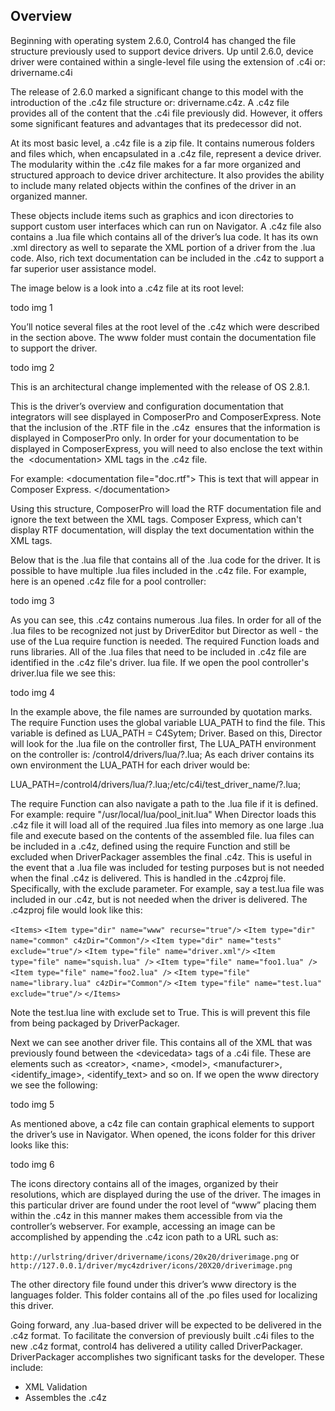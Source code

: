 ## Overview

Beginning with operating system 2.6.0, Control4 has changed the file structure previously used to support device drivers. Up until 2.6.0, device driver were contained within a single-level file using the extension of .c4i or: drivername.c4i

The release of 2.6.0 marked a significant change to this model with the introduction of the .c4z file structure or: drivername.c4z. A .c4z file provides all of the content that the .c4i file previously did. However, it offers some significant features and advantages that its predecessor did not.

At its most basic level, a .c4z file is a zip file. It contains numerous folders and files which, when encapsulated in a .c4z file, represent a device driver. The modularity within the .c4z file makes for a far more organized and structured approach to device driver architecture. It also provides the ability to include many related objects within the confines of the driver in an organized manner.

These objects include items such as graphics and icon directories to support custom user interfaces which can run on Navigator. A .c4z file also contains a .lua file which contains all of the driver’s lua code. It has its own .xml directory as well to separate the XML portion of a driver from the .lua code. Also, rich text documentation can be included in the .c4z to support a far superior user assistance model.

The image below is a look into a .c4z file at its root level:


todo img 1


You’ll notice several files at the root level of the .c4z which were described in the section above. The www folder must contain the documentation file to support the driver. 

todo img 2

This is an architectural change implemented with the release of OS 2.8.1. 

This is the driver’s overview and configuration documentation that integrators will see displayed in ComposerPro and ComposerExpress. Note that the inclusion of the .RTF file in the .c4z  ensures that the information is displayed in ComposerPro only. In order for your documentation to be displayed in ComposerExpress, you will need to also enclose the text within the  \<documentation\> XML tags in the .c4z file. 

For example:
\<documentation file="doc.rtf"\> This is text that will appear in Composer Express. \</documentation\> 

Using this structure, ComposerPro will load the RTF documentation file and ignore the text between the XML tags. Composer Express, which can't display RTF documentation, will display the text documentation within the XML tags.

Below that is the .lua file that contains all of the .lua code for the driver. It is possible to have multiple .lua files included in the .c4z file. For example, here is an opened .c4z file for a pool controller: 

todo img 3

As you can see, this .c4z contains numerous .lua files. In order for all of the .lua files to be recognized not just by DriverEditor but Director as well - the use of the Lua require function is needed. The required Function loads and runs libraries. All of the .lua files that need to be included in .c4z file are identified in the .c4z file's driver. lua file. If we open the pool controller's driver.lua file we see this: 

todo img 4

In the example above, the file names are surrounded by quotation marks. The require Function uses the global variable LUA\_PATH to find the file. This variable is defined as LUA\_PATH = C4Sytem; Driver. Based on this, Director will look for the .lua file on the controller first, The LUA\_PATH environment on the controller is:
/control4/drivers/lua/?.lua; 
As each driver contains its own environment the LUA\_PATH for each driver would be: 

LUA\_PATH=/control4/drivers/lua/?.lua;/etc/c4i/test\_driver\_name/?.lua;

The require Function can also navigate a path to the .lua file if it is defined. For example:
require "/usr/local/lua/pool\_init.lua"
When Director loads this .c4z file it will load all of the required .lua files into memory as one large .lua file and execute based on the contents of the assembled file. 
lua files can be included in a .c4z, defined using the require Function and still be excluded when DriverPackager assembles the final .c4z. This is useful in the event that a .lua file was included for testing purposes but is not needed when the final .c4z is delivered. This is handled in the .c4zproj file. Specifically, with the exclude parameter. For example, say a test.lua file was included in our .c4z, but is not needed when the driver is delivered. The .c4zproj file would look like this:

`<Items>`
`<Item type="dir" name="www" recurse="true"/>`
`<Item type="dir" name="common" c4zDir="Common"/>`
`<Item type="dir" name="tests" exclude="true"/>`
`<Item type="file" name="driver.xml"/>`
`<Item type="file" name="squish.lua" />`
`<Item type="file" name="foo1.lua" />`
`<Item type="file" name="foo2.lua" />`
`<Item type="file" name="library.lua" c4zDir="Common"/>`
`<Item type="file" name="test.lua" exclude="true"/>`
`</Items>`

Note the test.lua line with exclude set to True. This is will prevent this file from being packaged by DriverPackager.

Next we can see another driver file. This contains all of the XML that was previously found between the \<devicedata\> tags of a .c4i file. These are elements such as \<creator\>, \<name\>, \<model\>, \<manufacturer\>, \<identify\_image\>, \<identify\_text\> and so on.
If we open the www directory we see the following:

todo img 5

As mentioned above, a c4z file can contain graphical elements to support the driver’s use in Navigator. When opened, the icons folder for this driver looks like this:

todo img 6

The icons directory contains all of the images, organized by their resolutions, which are displayed during the use of the driver. The images in this particular driver are found under the root level of “www” placing them within the .c4z in this manner makes them accessible from via the controller’s webserver. For example, accessing an image can be accomplished by appending the .c4z icon path to a URL such as: 

`http://urlstring/driver/drivername/icons/20x20/driverimage.png`
or
`http://127.0.0.1/driver/myc4zdriver/icons/20X20/driverimage.png`

The other directory file found under this driver’s www directory is the languages folder. This folder contains all of the .po files used for localizing this driver.

Going forward, any .lua-based driver will be expected to be delivered in the .c4z format. To facilitate the conversion of previously built .c4i files to the new .c4z format, control4 has delivered a utility called DriverPackager. DriverPackager accomplishes two significant tasks for the developer. These include:

- XML Validation
- Assembles the .c4z


